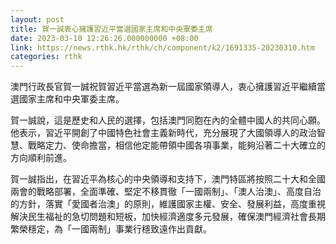 ```yaml
---
layout: post
title: 賀一誠衷心擁護習近平當選國家主席和中央軍委主席
date: 2023-03-10 12:26:26.000000000 +08:00
link: https://news.rthk.hk/rthk/ch/component/k2/1691335-20230310.htm
categories: rthk
---
```


澳門行政長官賀一誠祝賀習近平當選為新一屆國家領導人，衷心擁護習近平繼續當選國家主席和中央軍委主席。

賀一誠說，這是歷史和人民的選擇，包括澳門同胞在內的全體中國人的共同心願。他表示，習近平開創了中國特色社會主義新時代，充分展現了大國領導人的政治智慧、戰略定力、使命擔當，相信他定能帶領中國各項事業，能夠沿著二十大確立的方向順利前進。

賀一誠指出，在習近平為核心的中央領導和支持下，澳門特區將按照二十大和全國兩會的戰略部署，全面準確、堅定不移貫徹「一國兩制」、「澳人治澳」、高度自治的方針，落實「愛國者治澳」的原則，維護國家主權、安全、發展利益，高度重視解決民生福祉的急切問題和短板，加快經濟適度多元發展，確保澳門經濟社會長期繁榮穩定，為「一國兩制」事業行穩致遠作出貢獻。
